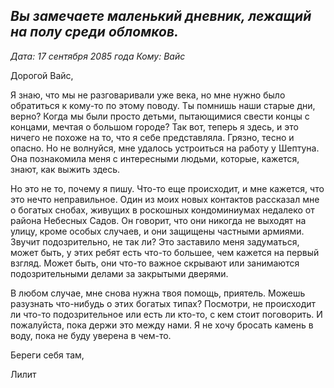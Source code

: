 ## _Вы замечаете маленький дневник, лежащий на полу среди обломков._

_Дата: 17 сентября 2085 года_
_Кому: Вайс_

Дорогой Вайс,

Я знаю, что мы не разговаривали уже века, но мне нужно было обратиться к кому-то по этому поводу. Ты помнишь наши старые дни, верно? Когда мы были просто детьми, пытающимися свести концы с концами, мечтая о большом городе? Так вот, теперь я здесь, и это ничего не похоже на то, что я себе представляла. Грязно, тесно и опасно. Но не волнуйся, мне удалось устроиться на работу у Шептуна. Она познакомила меня с интересными людьми, которые, кажется, знают, как выжить здесь.

Но это не то, почему я пишу. Что-то еще происходит, и мне кажется, что это нечто неправильное. Один из моих новых контактов рассказал мне о богатых снобах, живущих в роскошных кондоминиумах недалеко от района Небесных Садов. Он говорит, что они никогда не выходят на улицу, кроме особых случаев, и они защищены частными армиями. Звучит подозрительно, не так ли? Это заставило меня задуматься, может быть, у этих ребят есть что-то большее, чем кажется на первый взгляд. Может быть, они что-то важное скрывают или занимаются подозрительными делами за закрытыми дверями.

В любом случае, мне снова нужна твоя помощь, приятель. Можешь разузнать что-нибудь о этих богатых типах? Посмотри, не происходит ли что-то подозрительное или есть ли кто-то, с кем стоит поговорить. И пожалуйста, пока держи это между нами. Я не хочу бросать камень в воду, пока не буду уверена в чем-то.

Береги себя там,

Лилит
